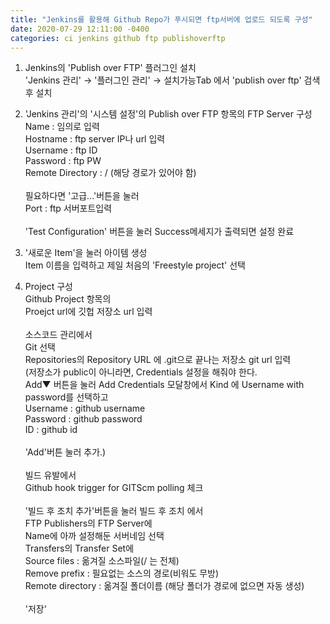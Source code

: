 ```yaml
---
title: "Jenkins를 활용해 Github Repo가 푸시되면 ftp서버에 업로드 되도록 구성"
date: 2020-07-29 12:11:00 -0400
categories: ci jenkins github ftp publishoverftp
---
```

1. Jenkins의 'Publish over FTP' 플러그인 설치<br/>
'Jenkins 관리' → '플러그인 관리' → 설치가능Tab 에서 'publish over ftp' 검색 후 설치

2. 'Jenkins 관리'의 '시스템 설정'의 Publish over FTP 항목의 FTP Server 구성<br/>
Name : 임의로 입력<br/>
Hostname : ftp server IP나 url 입력<br/>
Username : ftp ID<br/>
Password : ftp PW<br/>
Remote Directory : / (해당 경로가 있어야 함)<br/><br/>
필요하다면 '고급...'버튼을 눌러<br/>
Port : ftp 서버포트입력<br/><br/>
'Test Configuration' 버튼을 눌러 Success메세지가 출력되면 설정 완료<br/>

3. '새로운 Item'을 눌러 아이템 생성<br/>
Item 이름을 입력하고 제일 처음의 'Freestyle project' 선택

4. Project 구성<br/>
Github Project 항목의<br/>
Proejct url에 깃헙 저장소 url 입력<br/><br/>
소스코드 관리에서<br/>
Git 선택<br/>
Repositories의 Repository URL 에 .git으로 끝나는 저장소 git url 입력<br/>
(저장소가 public이 아니라면, Credentials 설정을 해줘야 한다.<br/>
Add▼ 버튼을 눌러 Add Credentials 모달창에서 Kind 에 Username with password를 선택하고<br/>
Username : github username<br/>
Password : github password<br/>
ID : github id<br/><br/>
'Add'버튼 눌러 추가.)<br/><br/>
빌드 유발에서<br/>
Github hook trigger for GITScm polling 체크<br/><br/>
'빌드 후 조치 추가'버튼을 눌러 빌드 후 조치 에서<br/>
FTP Publishers의 FTP Server에<br/>
Name에 아까 설정해둔 서버네임 선택<br/>
Transfers의 Transfer Set에<br/>
Source files : 옮겨질 소스파일(/ 는 전체)<br/>
Remove prefix : 필요없는 소스의 경로(비워도 무방)<br/>
Remote directory : 옮겨질 폴더이름 (해당 폴더가 경로에 없으면 자동 생성)<br/><br/>
'저장'
